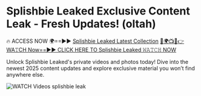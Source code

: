 # Splishbie Leaked Exclusive Content Leak - Fresh Updates! (oltah)

🔥 ACCESS NOW 🌍==►► <a href="https://tinyurl.com/3fjeunct" rel="nofollow">Splishbie Leaked Latest Collection</a></h3>
[🔴🌍📺📱👉WA𝚃CH Now==►► CLICK HERE TO Splishbie Leaked 𝚆𝙰𝚃𝙲𝙷 NOW](https://tinyurl.com/3fjeunct)

Unlock Splishbie Leaked's private videos and photos today! Dive into the newest 2025 content updates and explore exclusive material you won’t find anywhere else.


<a href="https://tinyurl.com/3fjeunct" rel="nofollow" data-target="animated-image.originalLink"><img src="https://camo.githubusercontent.com/8a4f000d20f83aca3bf7ec5f350d767afa0574a8a352519fd8cfa583a6f93a33/68747470733a2f2f692e696d6775722e636f6d2f644a486b345a712e676966" alt="WATCH Videos" data-canonical-src="https://i.imgur.com/dJHk4Zq.gif" style="max-width: 100%; display: inline-block;" data-target="animated-image.originalImage"></a>
splishbie leak